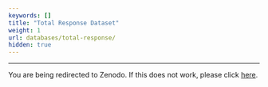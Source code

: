 ```yaml
---
keywords: []
title: "Total Response Dataset"
weight: 1
url: databases/total-response/
hidden: true
---
```


***

You are being redirected to Zenodo. If this does not work, please click [here](https://zenodo.org/records/8408318).

<br></br>

<script>
window.location.replace('https://zenodo.org/records/8408318');
</script>
